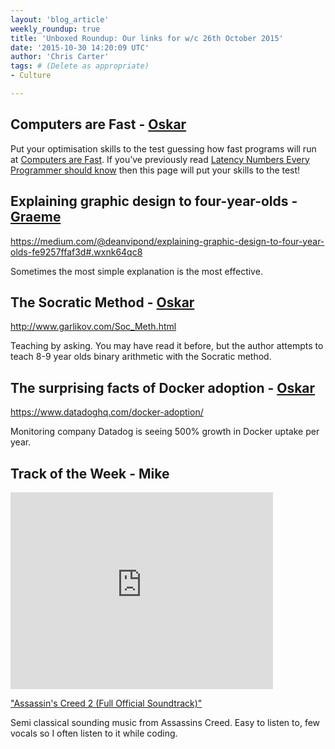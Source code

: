 ```yaml
---
layout: 'blog_article'
weekly_roundup: true
title: 'Unboxed Roundup: Our links for w/c 26th October 2015'
date: '2015-10-30 14:20:09 UTC'
author: 'Chris Carter'
tags: # (Delete as appropriate) 
- Culture

---
```


## Computers are Fast - [Oskar](https://www.unboxedconsulting.com/people/oskar-pearson)

Put your optimisation skills to the test guessing how fast programs will run at [Computers are Fast](http://computers-are-fast.github.io). If you’ve previously read [Latency Numbers Every Programmer should know](https://gist.github.com/jboner/2841832) then  this page will put your skills to the test!

## Explaining graphic design to four-year-olds - [Graeme](https://www.unboxedconsulting.com/people/graeme-mccubbin)

https://medium.com/@deanvipond/explaining-graphic-design-to-four-year-olds-fe9257ffaf3d#.wxnk64qc8

Sometimes the most simple explanation is the most effective.

## The Socratic Method - [Oskar](https://www.unboxedconsulting.com/people/oskar-pearson)

http://www.garlikov.com/Soc_Meth.html

Teaching by asking. You may have read it before, but the author attempts to teach 8-9 year olds binary arithmetic with the Socratic method.

## The surprising facts of Docker adoption - [Oskar](https://www.unboxedconsulting.com/people/oskar-pearson)

https://www.datadoghq.com/docker-adoption/

Monitoring company Datadog is seeing 500% growth in Docker uptake per year.

## Track of the Week - Mike

<iframe width="420" height="315" src="https://www.youtube.com/embed/iriiZOeInDg" frameborder="0" allowfullscreen></iframe>

["Assassin's Creed 2 (Full Official Soundtrack)"](https://www.youtube.com/watch?v=iriiZOeInDg)

Semi classical sounding music from Assassins Creed. Easy to listen to, few vocals so I often listen to it while coding.

